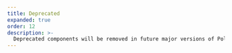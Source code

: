 ```yaml
---
title: Deprecated
expanded: true
order: 12
description: >-
  Deprecated components will be removed in future major versions of Polaris. These components could be deprecated for a [number of reasons](https://polaris.shopify.com/getting-started/components-lifecycle#requirements-for-deprecation) and should be avoided. These components will show warnings in the component file and provide details for alternative usage. For more information, check out the [component lifecycles](https://polaris.shopify.com/getting-started/components-lifecycle#deprecated).
---
```

